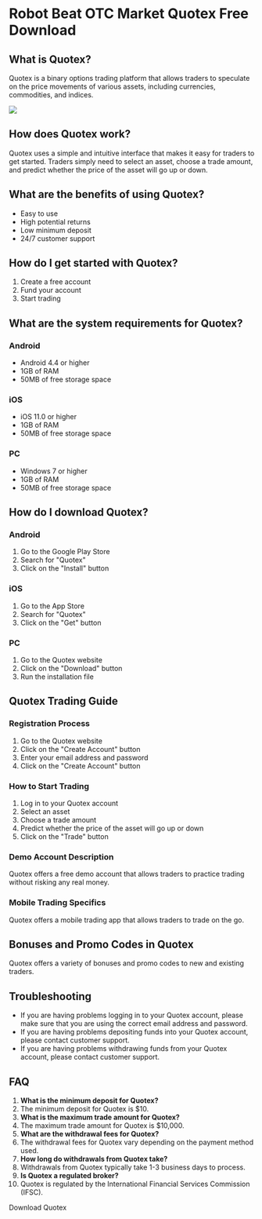 # Robot Beat OTC Market Quotex Free Download

## What is Quotex?

Quotex is a binary options trading platform that allows traders to
speculate on the price movements of various assets, including
currencies, commodities, and indices.

[![](https://static.quotex.io/files/4_en/300_250.jpg)](https://traff.sbs/brokerqxlid)

## How does Quotex work?

Quotex uses a simple and intuitive interface that makes it easy for
traders to get started. Traders simply need to select an asset, choose a
trade amount, and predict whether the price of the asset will go up or
down.

## What are the benefits of using Quotex?

-   Easy to use
-   High potential returns
-   Low minimum deposit
-   24/7 customer support

## How do I get started with Quotex?

1.  Create a free account
2.  Fund your account
3.  Start trading

## What are the system requirements for Quotex?

### Android

-   Android 4.4 or higher
-   1GB of RAM
-   50MB of free storage space

### iOS

-   iOS 11.0 or higher
-   1GB of RAM
-   50MB of free storage space

### PC

-   Windows 7 or higher
-   1GB of RAM
-   50MB of free storage space

## How do I download Quotex?

### Android

1.  Go to the Google Play Store
2.  Search for "Quotex"
3.  Click on the "Install" button

### iOS

1.  Go to the App Store
2.  Search for "Quotex"
3.  Click on the "Get" button

### PC

1.  Go to the Quotex website
2.  Click on the "Download" button
3.  Run the installation file

## Quotex Trading Guide

### Registration Process

1.  Go to the Quotex website
2.  Click on the "Create Account" button
3.  Enter your email address and password
4.  Click on the "Create Account" button

### How to Start Trading

1.  Log in to your Quotex account
2.  Select an asset
3.  Choose a trade amount
4.  Predict whether the price of the asset will go up or down
5.  Click on the "Trade" button

### Demo Account Description

Quotex offers a free demo account that allows traders to practice
trading without risking any real money.

### Mobile Trading Specifics

Quotex offers a mobile trading app that allows traders to trade on the
go.

## Bonuses and Promo Codes in Quotex

Quotex offers a variety of bonuses and promo codes to new and existing
traders.

## Troubleshooting

-   If you are having problems logging in to your Quotex account, please
    make sure that you are using the correct email address and password.
-   If you are having problems depositing funds into your Quotex
    account, please contact customer support.
-   If you are having problems withdrawing funds from your Quotex
    account, please contact customer support.

## FAQ

1.  **What is the minimum deposit for Quotex?**
2.  The minimum deposit for Quotex is \$10.
3.  **What is the maximum trade amount for Quotex?**
4.  The maximum trade amount for Quotex is \$10,000.
5.  **What are the withdrawal fees for Quotex?**
6.  The withdrawal fees for Quotex vary depending on the payment method
    used.
7.  **How long do withdrawals from Quotex take?**
8.  Withdrawals from Quotex typically take 1-3 business days to process.
9.  **Is Quotex a regulated broker?**
10. Quotex is regulated by the International Financial Services
    Commission (IFSC).

Download Quotex

